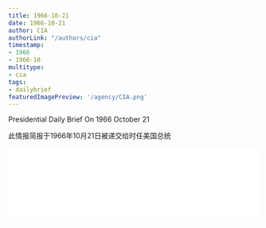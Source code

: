 ```yaml
---
title: 1966-10-21
date: 1966-10-21
author: CIA 
authorLink: "/authors/cia"
timestamp: 
- 1966
- 1966-10
multitype: 
- cia
tags: 
- dailybrief
featuredImagePreview: '/agency/CIA.png'
---
```



Presidential Daily Brief On 1966 October 21

此情报简报于1966年10月21日被递交给时任美国总统

<!--more-->





<div id="over" style="width:100%; overflow:hidden"> <iframe id="sFrame" name="sFrame" frameborder="no" border="0"  allowfullscreen marginwidth="0" scrolling="no" src = " /CIA/1966-10-21.html "  style = " position:absulute; width: 806px; top: 300;" > </iframe> </div>